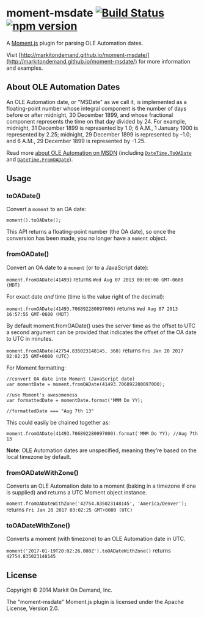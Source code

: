 # moment-msdate [![Build Status](https://travis-ci.org/markitondemand/moment-msdate.svg?branch=master)](https://travis-ci.org/markitondemand/moment-msdate) [![npm version](https://badge.fury.io/js/moment-msdate.svg)](https://badge.fury.io/js/moment-msdate)

A [Moment.js](http://momentjs.com/) plugin for parsing OLE Automation dates. 

Visit [http://markitondemand.github.io/moment-msdate/](http://markitondemand.github.io/moment-msdate/) for more information and examples.

## About OLE Automation Dates

An OLE Automation date, or "MSDate" as we call it, is implemented as a floating-point number whose integral component is the number of days before or after midnight, 30 December 1899, and whose fractional component represents the time on that day divided by 24. For example, midnight, 31 December 1899 is represented by 1.0; 6 A.M., 1 January 1900 is represented by 2.25; midnight, 29 December 1899 is represented by -1.0; and 6 A.M., 29 December 1899 is represented by -1.25.

Read more [about OLE Automation on MSDN](http://msdn.microsoft.com/en-us/library/dt80be78(v=vs.71).aspx) (including [`DateTime.ToOADate`](http://msdn.microsoft.com/en-us/library/system.datetime.tooadate.aspx) and [`DateTime.FromOADate`](http://msdn.microsoft.com/en-us/library/system.datetime.fromoadate.aspx)).

## Usage

### toOADate()

Convert a `moment` to an OA date:

`moment().toOADate();`

This API returns a floating-point number (the OA date), so once the conversion has been made, you no longer have a `moment` object.

### fromOADate()

Convert an OA date to a `moment` (or to a JavaScript date):

`moment.fromOADate(41493)` returns `Wed Aug 07 2013 00:00:00 GMT-0600 (MDT)`

For exact date _and_ time (time is the value right of the decimal):

`moment.fromOADate(41493.706892280097000)` returns `Wed Aug 07 2013 16:57:55 GMT-0600 (MDT)`

By default moment.fromOADate() uses the server time as the offset to UTC a second argument can be provided that indicates the offset of the OA date to UTC in minutes.

`moment.fromOADate(42754.835023148145, 360)` returns `Fri Jan 20 2017 02:02:25 GMT+0000 (UTC)`

For Moment formatting:

```
//convert OA date into Moment (JavaScript date)
var momentDate = moment.fromOADate(41493.706892280097000);

//use Moment's awesomeness
var formattedDate = momentDate.format('MMM Do YY);

//formattedDate === "Aug 7th 13"
```

This could easily be chained together as:

`moment.fromOADate(41493.706892280097000).format('MMM Do YY); //Aug 7th 13`

**Note**: OLE Automation dates are unspecified, meaning they’re based on the local timezone by default.

### fromOADateWithZone()
Converts an OLE Automation date to a moment (baking in a timezone if one is supplied) and returns a UTC Moment object instance.

`moment.fromOADateWithZone('42754.835023148145', 'America/Denver');` returns `Fri Jan 20 2017 03:02:25 GMT+0000 (UTC)`

### toOADateWithZone()
Converts a moment (with timezone) to an OLE Automation date in UTC.

`moment('2017-01-19T20:02:26.000Z').toOADateWithZone()` returns `42754.835023148145`

## License

Copyright &copy; 2014 Markit On Demand, Inc.

The "moment-msdate" Moment.js plugin is licensed under the Apache License, Version 2.0.
